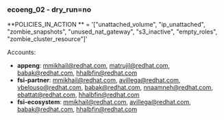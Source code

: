 ### ecoeng_02 - dry_run=no

**POLICIES_IN_ACTION
** = '["unattached_volume", "ip_unattached", "zombie_snapshots", "unused_nat_gateway", "s3_inactive", "empty_roles", "zombie_cluster_resource"]'

Accounts:

- **appeng**: mmikhail@redhat.com, matrujil@redhat.com, babak@redhat.com, hhalbfin@redhat.com
- **fsi-partner**: mmikhail@redhat.com, avillega@redhat.com, vbelouso@redhat.com, babak@redhat.com, nnaamneh@redhat.com,
  ebattat@redhat.com, hhalbfin@redhat.com
- **fsi-ecosystem**: mmikhail@redhat.com, avillega@redhat.com, babak@redhat.com, hhalbfin@redhat.com
